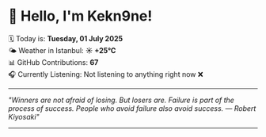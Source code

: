 # 👋 Hello, I'm Kekn9ne!

🗓️ Today is: **Tuesday, 01 July 2025**  
🌤️ Weather in Istanbul: **☀️   +25°C**  
📊 GitHub Contributions: **67**  
🎧 Currently Listening: Not listening to anything right now ❌

---

_"Winners are not afraid of losing. But losers are. Failure is part of the process of success. People who avoid failure also avoid success. — *Robert Kiyosaki*"_

---

